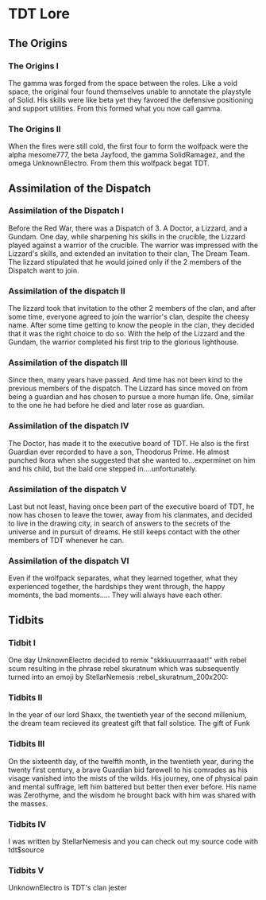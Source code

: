 # TDT Lore

## The Origins

### The Origins I
The gamma was forged from the space between the roles. Like a void space, the original four found themselves unable to annotate the playstyle of Solid. His skills were like beta yet they favored the defensive positioning and support utilities. From this formed what you now call gamma.

### The Origins II
When the fires were still cold, the first four to form the wolfpack were the alpha mesome777, the beta Jayfood, the gamma SolidRamagez, and the omega UnknownElectro. From them this wolfpack begat TDT.

## Assimilation of the Dispatch

### Assimilation of the Dispatch I
Before the Red War, there was a Dispatch of 3. A Doctor, a Lizzard, and a Gundam. One day, while sharpening his skills in the crucible, the Lizzard played against a warrior of the crucible. The warrior was impressed with the Lizzard's skills, and extended an invitation to their clan, The Dream Team. The lizzard  stipulated that he would joined only if the 2 members of the Dispatch want to join.

### Assimilation of the dispatch II
The lizzard took that invitation to the other 2 members of the clan, and after some time, everyone agreed to join the warrior's clan, despite the cheesy name. After some time getting to know the people in the clan, they decided that it was the right choice to do so.
With the help of the Lizzard and the Gundam, the warrior completed his first trip to the glorious lighthouse.

### Assimilation of the dispatch III
Since then, many years have passed. And time has not been kind to the previous members of the dispatch. The  Lizzard  has since moved on from being a guardian and has chosen to pursue a more human life. One, similar to the one he had before he died and later rose as guardian.

### Assimilation of the dispatch IV
The Doctor, has made it to the executive board of TDT. He also is the first Guardian ever recorded to have a son, Theodorus Prime. He almost punched Ikora when she suggested that she wanted to...experminet on him and his child, but the bald one stepped in....unfortunately.

### Assimilation of the dispatch V
Last but not least, having once been part of the executive board of TDT, he now has chosen to leave the tower, away from his clanmates, and decided to live in the drawing city, in search of answers to the secrets of the universe and in pursuit of dreams. He still keeps contact with the other members of TDT whenever he can.

### Assimilation of the dispatch VI
Even if the wolfpack separates, what they learned together, what they experienced together, the hardships they went through, the happy moments, the bad moments..... They will always have each other.

## Tidbits

### Tidbit I
One day UnknownElectro decided to remix "skkkuuurrraaaat!" with rebel scum resulting in the phrase rebel skuratnum which was subsequently turned into an emoji by StellarNemesis :rebel_skuratnum_200x200:

### Tidbits II
In the year of our lord Shaxx, the twentieth year of the second millenium, the dream team recieved its greatest gift that fall solstice. The gift of Funk

### Tidbits III
On the sixteenth day, of the twelfth month, in the twentieth year, during the twenty first century, a brave Guardian bid farewell to his comrades as his visage vanished into the mists of the wilds. His journey, one of physical pain and mental suffrage, left him battered but better then ever before. His name was Zerothyme, and the wisdom he brought back with him was shared with the masses.

### Tidbits IV
I was written by StellarNemesis and you can check out my source code with tdt$source

### Tidbits V
UnknownElectro is TDT's clan jester